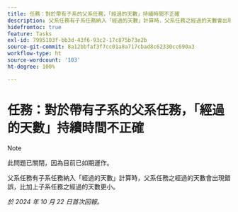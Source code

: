 ```yaml
---
title: 任務：對於帶有子系的父系任務，「經過的天數」持續時間不正確
description: 父系任務有子系任務納入「經過的天數」計算時，父系任務之經過的天數會出現錯誤，比加上子系任務之經過的天數更小。
hidefromtoc: true
feature: Tasks
exl-id: 7995103f-bb3d-43f6-93c2-17c875b73e2b
source-git-commit: 8a12bbfaf3f7cc01a8a717cbad8c62330cc690a3
workflow-type: ht
source-wordcount: '103'
ht-degree: 100%

---
```


# 任務：對於帶有子系的父系任務，「經過的天數」持續時間不正確

>[!NOTE]
>
>此問題已關閉，因為目前已如期運作。

父系任務有子系任務納入「經過的天數」計算時，父系任務之經過的天數會出現錯誤，比加上子系任務之經過的天數更小。

_於 2024 年 10 月 22 日首次回報。_
